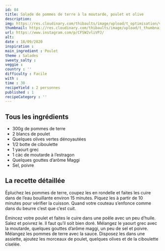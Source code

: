 ```yaml
---
id: 84
title: Salade de pommes de terre à la moutarde, poulet et olive
description: 
img: https://res.cloudinary.com/thibaults/image/upload/t_optimisation/v1600456034/Recipes/20200918_salade_patate.jpg
thumbnail: https://res.cloudinary.com/thibaults/image/upload/t_thumbnail_josie/v1600456034/Recipes/20200918_salade_patate.jpg
url: https://www.instagram.com/p/CFSW2vliVPJ/
alt: 
date : 18/09/2020
inspiration : 
main_ingredient : Poulet
theme : Salades
sweety_salty : 
veggie : 
country : ''
difficulty : Facile
with : 
time : 30
recipeYield : 2 personnes
published : 1
recipeCategory : ''
---
```


## Tous les ingrédients
 - 300g de pommes de terre
 - 2 blancs de poulet
 - Quelques olives vertes dénoyautées
 - 1/2 botte de ciboulette
 - 1 yaourt grec
 - 1 càc de moutarde à l’estragon
 - Quelques gouttes d’arôme Maggi
 - Sel, poivre

## La recette détaillée
Épluchez les pommes de terre, coupez les en rondelle et faites les cuire dans de l’eau bouillante environ 15 minutes. Piquez les à partir de 10 minutes pour vérifier la cuisson. Quand votre couteau s’enfonce comme dans du beurre c’est que c’est cuit.

Émincez votre poulet et faites le cuire dans une poêle avec un peu d’huile. Salez et poivrez le. Il faut qu’il soit bien doré. Mélangez le yaourt grec avec la moutarde, quelques gouttes d’arôme maggi, un peu de sel et poivre. Mélangez les pommes de terre avec la sauce. Disposez les dans une assiette, ajoutez les morceaux de poulet, quelques olives et de la ciboulette ciselée.